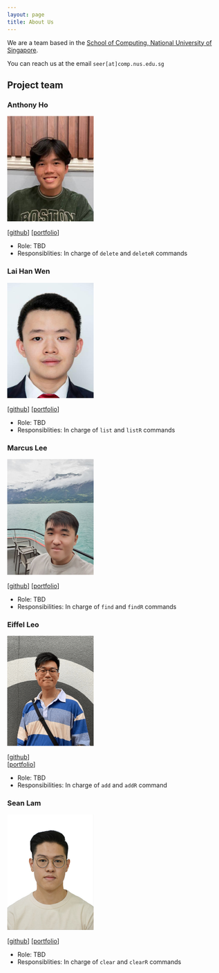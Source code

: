 ```yaml
---
layout: page
title: About Us
---
```


We are a team based in the [School of Computing, National University of Singapore](http://www.comp.nus.edu.sg).

You can reach us at the email `seer[at]comp.nus.edu.sg`

## Project team

### Anthony Ho

<img src="images/anthonyhoth.png" width="200px">


[[github](https://github.com/anthonyhoth)]
[[portfolio](team/anthonyhoth.md)]

* Role: TBD
* Responsiblities: In charge of `delete` and `deleteR` commands

### Lai Han Wen

<img src="images/hanwenlai.png" width="200px">


[[github](https://github.com/hanwenlai)]
[[portfolio](team/hanwenlai.md)]

* Role: TBD
* Responsiblities: In charge of `list` and `listR` commands

### Marcus Lee

<img src="images/marclzh.png" width="200px">

[[github](https://github.com/marclzh)]
[[portfolio](team/marclzh.md)]

* Role: TBD
* Responsibilities: In charge of `find` and `findR` commands

### Eiffel Leo

<img src="images/eiffellkf.png" width="200px">

[[github](http://github.com/eiffellkf)]  
[[portfolio](team/eiffellkf.md)]

* Role: TBD
* Responsibilities: In charge of `add` and `addR` command

### Sean Lam

<img src="images/ljxsean.png" width="200px">


[[github](https://github.com/anthonyhoth)]
[[portfolio](team/ljxsean.md)]

* Role: TBD
* Responsiblities: In charge of `clear` and `clearR` commands
